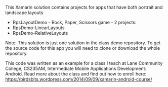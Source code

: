 This Xamarin solution contains projects for apps that have both portrait and landscape layouts
* RpsLayoutDemo - Rock, Paper, Scissors game - 2 projects:
 * RpsDemo-LinearLayouts
 * RpsDemo-RelativeLayouts

Note: This solution is just one solution in the class demo repository. To get the source code for this app you will need to clone or download the whole repository.

This code was written as an example for a class I teach at Lane Community College, 
CS235AM, Intermediate Mobile Applications Development: Android. 
Read more about the class and find out how to enroll here: https://birdsbits.wordpress.com/2014/09/09/xamarin-android-course/

